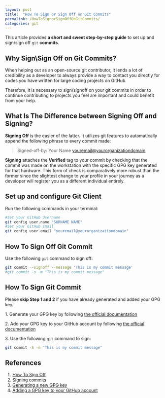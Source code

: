 ```yaml
---
layout: post
title:  "How To Sign or Sign Off on Git Commits"
permalink: /HowToSignorSignOffOnGitCommits/
categories: git
---
```



This article provides **a short and sweet step-by-step guide** to set up and sign/sign off `git` **commits**. 

## **Why Sign\Sign Off on Git Commits?**
When helping out as an open-source git contributor, it lends a lot of credibility as a developer to always provide a way to contact you directly for codes you have written for large coding projects on GitHub.

Therefore, it is necessary to sign/signoff on your git commits in order to continue contributing to projects you feel are important and could benefit from your help.

## **What Is The Difference between Signing Off and Signing?**
**Signing Off** is the easier of the latter. It utilizes git features to automatically append the following phrase to every commit made:

> Signed-off-by: Your Name <youremail@yourorganizationdomain>

**Signing** attaches the **Verified** tag to your commit by checking that the commit was made on the workstation with the specific GPG key generated for that hardware. This form of check is comparatively more robust than the former since the slightest change to your profile in your journey as a developer will register you as a different individual entirely.

## **Set up and configure Git Client**

Run the following commands in your terminal:

```bash
#Set your GitHub Username
git config user.name "SURNAME NAME"
#Set your GitHub Email
git config user.email "youremail@yourorganizationdomain"
```

## **How To Sign Off Git Commit**

Use the following `git` command to sign off:

```bash
git commit --signoff --message 'This is my commit message'
#git commit -s -m "This is my commit message"
```

## **How To Sign Git Commit**

Please **skip Step 1 and 2** if you have already generated and added your GPG key.

1\. Generate your GPG key by following [the official documentation](https://docs.github.com/en/authentication/managing-commit-signature-verification/generating-a-new-gpg-key)

2\. Add your GPG key to your GitHub account by following [the official documentation](https://docs.github.com/en/authentication/managing-commit-signature-verification/adding-a-gpg-key-to-your-github-account) 

3\. Use the following `git` command to sign:

```bash
git commit -S -m "This is my commit message"
```

## **References**
1. [How To Sign Off](https://docs.pi-hole.net/guides/github/how-to-signoff/)
2. [Signing commits](https://docs.github.com/en/authentication/managing-commit-signature-verification/signing-commits)
3. [Generating a new GPG key](https://docs.github.com/en/authentication/managing-commit-signature-verification/generating-a-new-gpg-key)
4. [Adding a GPG key to your GitHub account](https://docs.github.com/en/authentication/managing-commit-signature-verification/adding-a-gpg-key-to-your-github-account) 